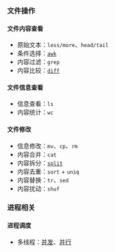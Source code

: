### 文件操作

#### 文件内容查看

- 原始文本：`less/more`、`head/tail`
- 条件选择：[`awk`](file_related/awk.md)
- 内容过滤：`grep`
- 内容比较：[`diff`](file_related/diff)

#### 文件信息查看

- 信息查看：`ls`
- 内容统计：`wc`

#### 文件修改

- 信息修改：`mv`、`cp`、`rm`
- 内容合并：`cat`
- 内容拆分：[`split`](file_related/split)
- 内容去重：`sort` + `uniq`
- 内容替换：`tr`、`sed`
- 内容扰动：`shuf`

### 进程相关

#### 进程调度

- 多线程：[并发](process_scheduling/concurrent.md)、[并行](process_scheduling/parallel.md)